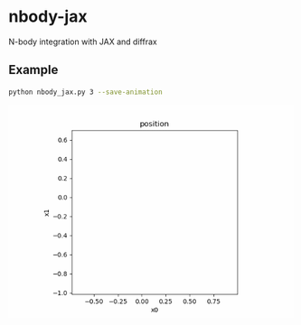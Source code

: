 # nbody-jax

N-body integration with JAX and diffrax

## Example

```bash
python nbody_jax.py 3 --save-animation
```

![3-body simulation](nbody_3-2_0-1.gif)
